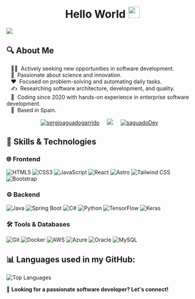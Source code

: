 <h1 align="center">Hello World <img src="https://raw.githubusercontent.com/MartinHeinz/MartinHeinz/master/wave.gif" width=30px /></h1>
<p align="left">
  <a href="https://github.com/DenverCoder1/readme-typing-svg">
    <img src="https://readme-typing-svg.herokuapp.com?&font=IBM+Plex+Sans&color=abcdef&size=20&lines=Welcome+to+my+GitHub+Profile!;I'm+a+Software+Developer;" />
  </a>
</p>

<h2 align="left">🔍 About Me</h2>
  &nbsp;&nbsp;&nbsp;👨‍💻 &nbsp;Actively seeking new opportunities in software development.<br>
  &nbsp;&nbsp;&nbsp;🌱 &nbsp;Passionate about science and innovation.<br>
  &nbsp;&nbsp;&nbsp;❤️ &nbsp;Focused on problem-solving and automating daily tasks.<br>
  &nbsp;&nbsp;&nbsp;✍️ &nbsp;Researching software architecture, development, and quality.<br>
  &nbsp;&nbsp;&nbsp;🔨 &nbsp;Coding since 2020 with hands-on experience in enterprise software development.<br>
  &nbsp;&nbsp;&nbsp;📍 &nbsp;Based in Spain. <br>

<p align="center">
  <a href="https://www.linkedin.com/in/sergioaguadogarrido/" target="_blank"><img src="https://custom-icon-badges.demolab.com/badge/LinkedIn-0A66C2?style=for-the-badge&logo=linkedin-white&logoColor=fff" alt="sergioaguadogarrido" /></a>&nbsp;&nbsp;&nbsp;&nbsp;
  <a href="mailto:sergioaguadogarrido@gmail.com" target="_blank"><img src="https://img.shields.io/badge/gmail-%23D14836.svg?&style=for-the-badge&logo=gmail&logoColor=white" /></a>&nbsp;&nbsp;&nbsp;&nbsp;
  <a href="https://twitter.com/saguadoDev" target="_blank"><img src="https://img.shields.io/badge/X-%23000000.svg?style=for-the-badge&logo=X&logoColor=white" alt="saguadoDev" /></a>&nbsp;&nbsp;&nbsp;&nbsp;
</p>

<h2>🚀 Skills & Technologies</h2>

<h3>🌐 Frontend</h3>
<p>
  <img alt="HTML5" src="https://img.shields.io/badge/HTML5-E34F26?style=for-the-badge&logo=html5&logoColor=white" />
  <img alt="CSS3" src="https://img.shields.io/badge/CSS3-1572B6?style=for-the-badge&logo=css3&logoColor=white" />
  <img alt="JavaScript" src="https://img.shields.io/badge/JavaScript-F7DF1E?style=for-the-badge&logo=javascript&logoColor=black" />
  <img alt="React" src="https://img.shields.io/badge/-React-45b8d8?style=for-the-badge&logo=react&logoColor=white" />
  <img alt="Astro" src="https://img.shields.io/badge/Astro-FF5D01?style=for-the-badge&logo=astro&logoColor=white" />
  <img alt="Tailwind CSS" src="https://img.shields.io/badge/Tailwind_CSS-38B2AC?style=for-the-badge&logo=tailwind-css&logoColor=white" />
  <img alt="Bootstrap" src="https://img.shields.io/badge/Bootstrap-7952B3?style=for-the-badge&logo=bootstrap&logoColor=white" />
</p>

<h3>⚙️ Backend</h3>
<p>
  <img alt="Java" src="https://img.shields.io/badge/Java-ED8B00?style=for-the-badge&logo=openjdk&logoColor=white" />
  <img alt="Spring Boot" src="https://img.shields.io/badge/Spring%20Boot-6DB33F?style=for-the-badge&logo=spring-boot&logoColor=white" />
  <img alt="C#" src="https://custom-icon-badges.demolab.com/badge/C%23-blueviolet.svg?style=for-the-badge&logo=cshrp&logoColor=white" />
  <img alt="Python" src="https://img.shields.io/badge/Python-3776AB?style=for-the-badge&logo=python&logoColor=white" />
  <img alt="TensorFlow" src="https://img.shields.io/badge/TensorFlow-%23FF6F00?style=for-the-badge&logo=TensorFlow&logoColor=white" />
  <img alt="Keras" src="https://img.shields.io/badge/Keras-D00000?style=for-the-badge&logo=Keras&logoColor=white" />
</p>

<h3>🛠️ Tools & Databases</h3>
<p>
  <img alt="Git" src="https://img.shields.io/badge/Git-F05032?style=for-the-badge&logo=git&logoColor=white" />
  <img alt="Docker" src="https://img.shields.io/badge/Docker-2496ED?style=for-the-badge&logo=docker&logoColor=white" />
  <img alt="AWS" src="https://img.shields.io/badge/AWS-%23FF9900.svg?style=for-the-badge&logo=amazon-web-services&logoColor=white" />
  <img alt="Azure" src="https://custom-icon-badges.demolab.com/badge/Azure-0089D6?style=for-the-badge&logo=msazure&logoColor=white" />
  <img alt="Oracle" src="https://custom-icon-badges.demolab.com/badge/Oracle-F80000?style=for-the-badge&logo=oracle&logoColor=white" />
  <img alt="MySQL" src="https://img.shields.io/badge/MySQL-4479A1?style=for-the-badge&logo=mysql&logoColor=white" />
</p>

<h2 align="left">📊 Languages used in my GitHub:</h2>
<p align="left">
  <img src="https://github-readme-stats.vercel.app/api/top-langs/?username=SaguadoDev&layout=compact&theme=tokyonight" alt="Top Languages" />
</p>

👀 **Looking for a passionate software developer? Let's connect!**
